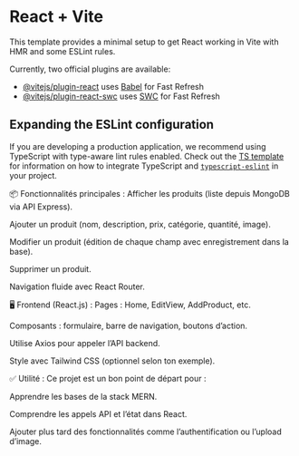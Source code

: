 # React + Vite

This template provides a minimal setup to get React working in Vite with HMR and some ESLint rules.

Currently, two official plugins are available:

- [@vitejs/plugin-react](https://github.com/vitejs/vite-plugin-react/blob/main/packages/plugin-react) uses [Babel](https://babeljs.io/) for Fast Refresh
- [@vitejs/plugin-react-swc](https://github.com/vitejs/vite-plugin-react/blob/main/packages/plugin-react-swc) uses [SWC](https://swc.rs/) for Fast Refresh

## Expanding the ESLint configuration

If you are developing a production application, we recommend using TypeScript with type-aware lint rules enabled. Check out the [TS template](https://github.com/vitejs/vite/tree/main/packages/create-vite/template-react-ts) for information on how to integrate TypeScript and [`typescript-eslint`](https://typescript-eslint.io) in your project.


📦 Fonctionnalités principales : Afficher les produits (liste depuis MongoDB via API Express).

Ajouter un produit (nom, description, prix, catégorie, quantité, image).

Modifier un produit (édition de chaque champ avec enregistrement dans la base).

Supprimer un produit.

Navigation fluide avec React Router.

🖥️ Frontend (React.js) : Pages : Home, EditView, AddProduct, etc.

Composants : formulaire, barre de navigation, boutons d’action.

Utilise Axios pour appeler l’API backend.

Style avec Tailwind CSS (optionnel selon ton exemple).


✅ Utilité : Ce projet est un bon point de départ pour :

Apprendre les bases de la stack MERN.

Comprendre les appels API et l’état dans React.

Ajouter plus tard des fonctionnalités comme l’authentification ou l’upload d’image.